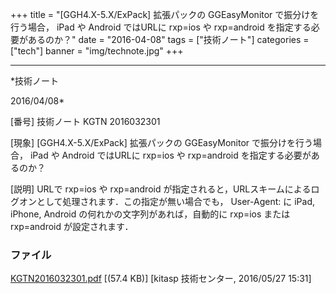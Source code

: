 ﻿+++
title = "[GGH4.X-5.X/ExPack] 拡張パックの GGEasyMonitor で振分けを行う場合， iPad や Android ではURLに rxp=ios や rxp=android を指定する必要があるのか？"
date = "2016-04-08"
tags = ["技術ノート"]
categories = ["tech"]
banner = "img/technote.jpg"
+++

-----------------------------------------------------------------------------------------------------------------------------

*技術ノート

2016/04/08*


[番号]
技術ノート KGTN 2016032301

[現象]
[GGH4.X-5.X/ExPack] 拡張パックの GGEasyMonitor で振分けを行う場合，
iPad や Android ではURLに rxp=ios や rxp=android
を指定する必要があるのか？

[説明]
URLで rxp=ios や rxp=android
が指定されると，URLスキームによるログオンとして処理されます．この指定が無い場合でも，
User-Agent: に iPad, iPhone, Android の何れかの文字列があれば，自動的に
rxp=ios または rxp=android が設定されます．


### ファイル

 
 


[KGTN2016032301.pdf](http://techreport.kitasp.net/attachments/download/2584/KGTN2016032301.pdf)
 [(57.4 KB)] [kitasp 技術センター, 2016/05/27
15:31]


 


 


